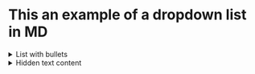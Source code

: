 # This an example of a dropdown list in MD
<details>
    <summary>List with bullets</summary>
    <ul>
    <li> <a href="Vuln/XSS/items/CORS.md"> CORS</a></li>
    <li> <a href="Vuln/XSS/items/CSP.md"> CSP </a></li>
    <li> <a href="Vuln/XSS/items/cookies.md"> Cookies </a></li>
    <li> <a href="Vuln/XSS/items/dom.md"> DOM </a></li>
    </ul>
</details>
<details>
    <summary>Hidden text content</summary>
    Here is the content of this part. I am free to use HTML tags within <b>details</b> tags.
</details>
